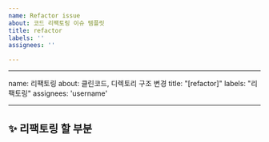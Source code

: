 ```yaml
---
name: Refactor issue
about: 코드 리팩토링 이슈 템플릿
title: refactor
labels: ''
assignees: ''

---
```


---
name: 리팩토링
about: 클린코드, 디렉토리 구조 변경
title: "[refactor]"
labels: "리팩토링"
assignees: 'username'

---

## ✨ 리팩토링 할 부분

<br>
